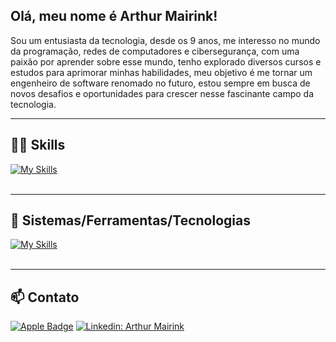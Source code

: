 ## Olá, meu nome é Arthur Mairink!

Sou um entusiasta da tecnologia,
desde os 9 anos, me interesso no mundo da programação, redes de computadores e cibersegurança,
com uma paixão por aprender sobre esse mundo, tenho explorado diversos cursos e estudos para aprimorar minhas habilidades,
meu objetivo é me tornar um engenheiro de software renomado no futuro,
estou sempre em busca de novos desafios e oportunidades para crescer nesse fascinante campo da tecnologia.

---

## 👨‍💻 Skills

[![My Skills](https://skillicons.dev/icons?i=python,lua,javascript,html,css)](https://skillicons.dev)<br><br>

---

## 🔧 Sistemas/Ferramentas/Tecnologias
[![My Skills](https://skillicons.dev/icons?i=windows,apple,kali,vscode,notion,mysql,nodejs,react,github,figma,bash,bootstrap,git)](https://skillicons.dev)<br><br>

---

## 📫 Contato

[![Apple Badge](https://img.shields.io/badge/-arthurmairink@icloud.com-006bed?style=flat-square&logo=Gmail&logoColor=white&link=mailto:{af.mairink@gmail.com})](mailto:{af.mairink@gmail.com})
[![Linkedin: Arthur Mairink](https://img.shields.io/badge/-ArthurMairink-blue?style=flat-square&logo=Linkedin&logoColor=white&link=https://www.linkedin.com/in/arthur-mairink/-b7356a2b6/)](https://www.linkedin.com/in/arthur-mairink/)
